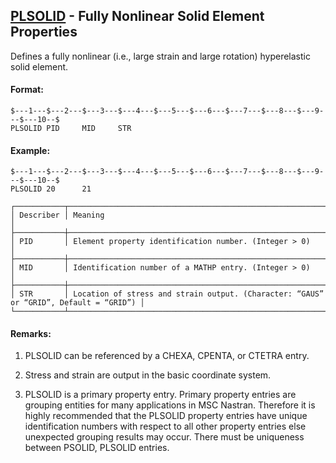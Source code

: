 ## [PLSOLID](https://help.hexagonmi.com/bundle/MSC_Nastran_2022.4/page/Nastran_Combined_Book/qrg/bulkp/TOC.PLSOLID.xhtml) - Fully Nonlinear Solid Element Properties

Defines a fully nonlinear (i.e., large strain and large rotation) hyperelastic solid element.

#### Format:

```nastran
$---1---$---2---$---3---$---4---$---5---$---6---$---7---$---8---$---9---$---10--$
PLSOLID PID     MID     STR                                                     
```
#### Example:

```nastran
$---1---$---2---$---3---$---4---$---5---$---6---$---7---$---8---$---9---$---10--$
PLSOLID 20      21                                                              
```
```text
┌───────────┬───────────────────────────────────────────────────────────────────────────────────────┐
│ Describer │ Meaning                                                                               │
├───────────┼───────────────────────────────────────────────────────────────────────────────────────┤
│ PID       │ Element property identification number. (Integer > 0)                                 │
├───────────┼───────────────────────────────────────────────────────────────────────────────────────┤
│ MID       │ Identification number of a MATHP entry. (Integer > 0)                                 │
├───────────┼───────────────────────────────────────────────────────────────────────────────────────┤
│ STR       │ Location of stress and strain output. (Character: “GAUS” or “GRID”, Default = “GRID”) │
└───────────┴───────────────────────────────────────────────────────────────────────────────────────┘
```
#### Remarks:

1. PLSOLID can be referenced by a CHEXA, CPENTA, or CTETRA entry.

2. Stress and strain are output in the basic coordinate system.

3. PLSOLID is a primary property entry. Primary property entries are grouping entities for many applications in MSC Nastran. Therefore it is highly recommended that the PLSOLID property entries have unique identification numbers with respect to all other property entries else unexpected grouping results may occur. There must be uniqueness between PSOLID, PLSOLID entries.

